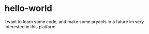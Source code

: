 # hello-world
I want to learn some code, and make some pryects in a future im very interested in this platform
